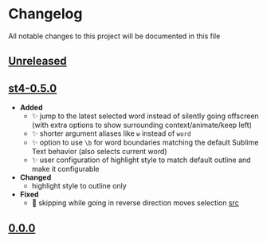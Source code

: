 # Changelog
All notable changes to this project will be documented in this file

[unreleased]: https://github.com/eugenesvk/sublime-append-selection/compare/st4-0.5.0...HEAD
## [Unreleased]
<!-- - __Added__ -->
  <!-- + :sparkles:  -->
  <!-- new features -->
<!-- - __Changed__ -->
  <!-- +   -->
  <!-- changes in existing functionality -->
<!-- - __Fixed__ -->
  <!-- + :beetle:  -->
  <!-- bug fixes -->
<!-- - __Deprecated__ -->
  <!-- + :poop:  -->
  <!-- soon-to-be removed features -->
<!-- - __Removed__ -->
  <!-- + :wastebasket:  -->
  <!-- now removed features -->
<!-- - __Security__ -->
  <!-- + :lock:  -->
  <!-- vulnerabilities -->

[st4-0.5.0]: https://github.com/eugenesvk/sublime-append-selection/releases/tag/st4-0.5.0
## [st4-0.5.0]
- __Added__
  + ✨ jump to the latest selected word instead of silently going offscreen (with extra options to show surrounding context/animate/keep left)
  + ✨ shorter argument aliases like `w` instead of `word`
  + ✨ option to use `\b` for word boundaries matching the default Sublime Text behavior (also selects current word)
  + ✨ user configuration of highlight style to match default outline and make it configurable
- __Changed__
  +  highlight style to outline only
- __Fixed__
  + 🐞 skipping while going in reverse direction moves selection [src](https://github.com/shagabutdinov/sublime-append-selection/issues/1)

[0.0.0]: https://github.com/eugenesvk/sublime-append-selection/releases/tag/0.0.0
## [0.0.0]
